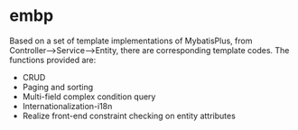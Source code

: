 # embp
Based on a set of template implementations of MybatisPlus, from Controller-->Service-->Entity, there are corresponding template codes. The functions provided are:
- CRUD
- Paging and sorting
- Multi-field complex condition query
- Internationalization-i18n 
- Realize front-end constraint checking on entity attributes
